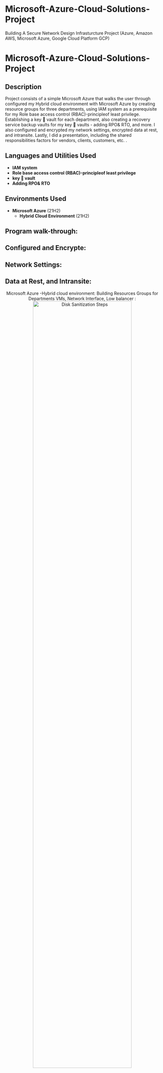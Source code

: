 # Microsoft-Azure-Cloud-Solutions-Project
Building A Secure Network Design Infrasturcture Project (Azure, Amazon AWS, Microsoft Azure, Google Cloud Platform GCP)
<h1>Microsoft-Azure-Cloud-Solutions-Project</h1>

<h2>Description</h2>
Project consists of a simple Microsoft Azure that walks the user through configured my Hybrid cloud environment with Microsoft Azure by creating resource groups for three departments, using IAM system as a prerequisite for my Role base access control (RBAC)-principleof least privilege. Establishing a key 🔑 vault for each department, also creating a recovery service backup vaults for my key 🔑 vaults - adding RPO& RTO, and more. 
I also configured and encrypted my network settings, encrypted data at rest, and intransite. Lastly, I did a presentation, including the shared responsibilities factors for vendors, clients, customers, etc. .
<br />

<h2>Languages and Utilities Used</h2>

- <b>IAM system</b> 
- <b>Role base access control (RBAC)-principleof least privilege</b>
- <b>key 🔑 vault</b>
- <b>Adding RPO& RTO </b> 

<h2>Environments Used </h2>

- <b>Microsoft Azure</b> (21H2)
  - <b>Hybrid Cloud Environment</b> (21H2)

<h2>Program walk-through:</h2>
<h2>Configured and Encrypte:</h2>
<h2>Network Settings:</h2>
<h2>Data at Rest, and Intransite:</h2>

<p align="center">
Microsoft Azure -Hybrid cloud environment: Building Resources Groups for Departments
VMs, Network Interface, Low balancer 
 : <br/>
<img src="https://imgur.com/TWMo4Oq.png" height="80%" width="80%" alt="Disk Sanitization Steps"/>
<br />
<br />
 Microsoft Azure -Hybrid cloud environment: Building Resources Groups Accounts with Permissions and enabling MFA:  <br/>
<img src="https://imgur.com/DX9ZhkR.png" height="80%" width="80%" alt="Disk Sanitization Steps"/>
<br />
<br />
Microsoft Azure -Hybrid cloud environment: Building Department Access Control (IAM): <br/>
<img src="https://imgur.com/rpw6RUT.png" height="80%" width="80%" alt="Disk Sanitization Steps"/>
<br />
<br />
 Microsoft Azure -Hybrid Cloud Environment Building Departments: Establishing a key 🔑 vault for each department, also creating a recovery service backup vault for my key 🔑 vaults - adding RPO& RTO, and more:  <br/>
<img src="https://imgur.com/0EmRUqB.png" height="80%" width="80%" alt="Disk Sanitization Steps"/>
<br />
<br />
 Microsoft Azure -Hybrid Cloud Environment Building Departments: Adding Role-Based Access Control Administrator:  <br/>
<img src="https://imgur.com/Tog5kIl.png" height="80%" width="80%" alt="Disk Sanitization Steps"/>
<br />
<br />
 Microsoft Azure -Hybrid Cloud Environment Building Departments: Creating a Custom Role and Adding Permissions:  <br/>
<img src="https://imgur.com/Uk3fy4q.png" height="80%" width="80%" alt="Disk Sanitization Steps"/>
<br />
<br />
Microsoft Azure -Hybrid Cloud Environment Building Departments:Resources Groups and key 🔑 vault for each department:  <br/>
<img src="https://imgur.com/NbyIgbI.png" height="80%" width="80%" alt="Disk Sanitization Steps"/>
</p>
 Microsoft Azure -Hybrid Cloud Environment Building Departments: Microsoft Recovery Services Deployment:  <br/>
<img src="https://imgur.com/D9w8391.png" height="80%" width="80%" alt="Disk Sanitization Steps"/>
</p>
 Microsoft Azure -Hybrid Cloud Environment Building Departments: Activity logs, creating 🗝 Vault, and Protection Policy:  <br/>
<img src="https://imgur.com/WBifSu3.png" height="80%" width="80%" alt="Disk Sanitization Steps"/>
</p>
 Microsoft Azure -Hybrid Cloud Environment Building Departments: Creating Properties for Backups, Encryption, and Multi-User Authorization:  <br/>
<img src="https://imgur.com/JDGzhAG.png" height="80%" width="80%" alt="Disk Sanitization Steps"/>
</p>
 Microsoft Azure -Hybrid Cloud Environment Building Departments: Enabling Policy Remediation:  <br/>
<img src="https://imgur.com/qDdwuYY.png" height="80%" width="80%" alt="Disk Sanitization Steps"/>
</p>
 Creating Properties for Backups, Encryption, and Multi-User Authorization:  <br/>
<img src="https://imgur.com/Az6y1oU.png" height="80%" width="80%" alt="Disk Sanitization Steps"/>
</p>
Creating Backups and Site Recovery for Business Continuity Plan :  <br/>
<img src="https://imgur.com/9bnwnB1.png" height="80%" width="80%" alt="Disk Sanitization Steps"/>
</p>
 Microsoft Azure Adding Role and Administrator Privileged levels:  <br/>
<img src="https://imgur.com/X1Il4tp.png" height="80%" width="80%" alt="Disk Sanitization Steps"/>
</p>
Microsoft Azure Adding Owner’s permissions, Contributions, Read and Edit, and other Administrator Privileged levels:  <br/>
<img src="https://imgur.com/wdgWgCY.png" height="80%" width="80%" alt="Disk Sanitization Steps"/>
</p>
 
Adding Department Read, Write, and other Privileged levels:  <br/>
<img src="https://imgur.com/urtlmvw.png" height="80%" width="80%" alt="Disk Sanitization Steps"/>
</p>
 Adding Department Access Service Role JSON/Permission/Actions /Type/Permission/Management:  <br/>
<img src="https://imgur.com/JslKCOp.png" height="80%" width="80%" alt="Disk Sanitization Steps"/>
</p>
 Creating Properties for Custom Role & Permissions:  <br/>
<img src="https://imgur.com/UWQqdbM.png" height="80%" width="80%" alt="Disk Sanitization Steps"/>
</p>
 Creating and Adding more Properties for Custom Role & Permissions:  <br/>
<img src="https://imgur.com/uMcFV65.png" height="80%" width="80%" alt="Disk Sanitization Steps"/>
</p>
 Building Resources Groups for Departments:  <br/>
<img src="https://imgur.com/6kkbiwc.png" height="80%" width="80%" alt="Disk Sanitization Steps"/>
</p>






<!--
 ```diff
- text in red
+ text in green
! text in orange
# text in gray
@@ text in purple (and bold)@@
```
--!>
